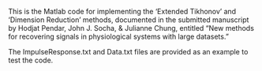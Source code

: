 This is the Matlab code for implementing the ‘Extended Tikhonov’ and ‘Dimension Reduction’ methods, documented in the submitted manuscript by Hodjat Pendar, John J. Socha, & Julianne Chung, entitled “New methods for recovering signals in physiological systems with large datasets.” 

The ImpulseResponse.txt and Data.txt files are provided as an example to test the code.
